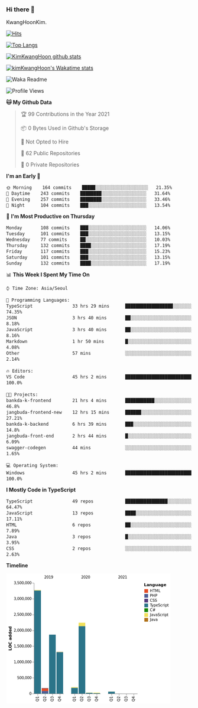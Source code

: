 ### Hi there 👋

KwangHoonKim.

[![Hits](https://hits.seeyoufarm.com/api/count/incr/badge.svg?url=https%3A%2F%2Fgithub.com%2Frhkdgns95)](https://hits.seeyoufarm.com)  

[![Top Langs](https://github-readme-stats.vercel.app/api/top-langs/?username=rhkdgns95&layout=compact)](https://github.com/anuraghazra/github-readme-stats)   

[![KimKwangHoon github stats](https://github-readme-stats.vercel.app/api?username=rhkdgns95&show_icons=true)](https://github.com/anuraghazra/github-readme-stats)  


<!--
**rhkdgns95/rhkdgns95** is a ✨ _special_ ✨ repository because its `README.md` (this file) appears on your GitHub profile.

Here are some ideas to get you started:

- 🔭 I’m currently working on ...
- 🌱 I’m currently learning ...
- 👯 I’m looking to collaborate on ...
- 🤔 I’m looking for help with ...
- 💬 Ask me about ...
- 📫 How to reach me: ...
- 😄 Pronouns: ...
- ⚡ Fun fact: ...
-->


[![kimKwangHoon's Wakatime stats](https://github-readme-stats.vercel.app/api/wakatime?username=rhkdgns95)](https://github.com/anuraghazra/github-readme-stats)


![Waka Readme](https://github.com/rhkdgns95/rhkdgns95/workflows/Waka%20Readme/badge.svg)
<!--START_SECTION:waka-->
![Profile Views](http://img.shields.io/badge/Profile%20Views-7-blue)

**🐱 My Github Data** 

> 🏆 99 Contributions in the Year 2021
 > 
> 📦 0 Bytes Used in Github's Storage 
 > 
> 🚫 Not Opted to Hire
 > 
> 📜 62 Public Repositories 
 > 
> 🔑 0 Private Repositories  
 > 
**I'm an Early 🐤** 

```text
🌞 Morning    164 commits    █████░░░░░░░░░░░░░░░░░░░░   21.35% 
🌆 Daytime    243 commits    ████████░░░░░░░░░░░░░░░░░   31.64% 
🌃 Evening    257 commits    ████████░░░░░░░░░░░░░░░░░   33.46% 
🌙 Night      104 commits    ███░░░░░░░░░░░░░░░░░░░░░░   13.54%

```
📅 **I'm Most Productive on Thursday** 

```text
Monday       108 commits    ███░░░░░░░░░░░░░░░░░░░░░░   14.06% 
Tuesday      101 commits    ███░░░░░░░░░░░░░░░░░░░░░░   13.15% 
Wednesday    77 commits     ██░░░░░░░░░░░░░░░░░░░░░░░   10.03% 
Thursday     132 commits    ████░░░░░░░░░░░░░░░░░░░░░   17.19% 
Friday       117 commits    ███░░░░░░░░░░░░░░░░░░░░░░   15.23% 
Saturday     101 commits    ███░░░░░░░░░░░░░░░░░░░░░░   13.15% 
Sunday       132 commits    ████░░░░░░░░░░░░░░░░░░░░░   17.19%

```


📊 **This Week I Spent My Time On** 

```text
⌚︎ Time Zone: Asia/Seoul

💬 Programming Languages: 
TypeScript               33 hrs 29 mins      ██████████████████░░░░░░░   74.35% 
JSON                     3 hrs 40 mins       ██░░░░░░░░░░░░░░░░░░░░░░░   8.18% 
JavaScript               3 hrs 40 mins       ██░░░░░░░░░░░░░░░░░░░░░░░   8.16% 
Markdown                 1 hr 50 mins        █░░░░░░░░░░░░░░░░░░░░░░░░   4.08% 
Other                    57 mins             ░░░░░░░░░░░░░░░░░░░░░░░░░   2.14%

🔥 Editors: 
VS Code                  45 hrs 2 mins       █████████████████████████   100.0%

🐱‍💻 Projects: 
bankda-k-frontend        21 hrs 4 mins       ███████████░░░░░░░░░░░░░░   46.8% 
jangbuda-frontend-new    12 hrs 15 mins      ██████░░░░░░░░░░░░░░░░░░░   27.21% 
bankda-k-backend         6 hrs 39 mins       ███░░░░░░░░░░░░░░░░░░░░░░   14.8% 
jangbuda-front-end       2 hrs 44 mins       █░░░░░░░░░░░░░░░░░░░░░░░░   6.09% 
swagger-codegen          44 mins             ░░░░░░░░░░░░░░░░░░░░░░░░░   1.65%

💻 Operating System: 
Windows                  45 hrs 2 mins       █████████████████████████   100.0%

```

**I Mostly Code in TypeScript** 

```text
TypeScript               49 repos            ████████████████░░░░░░░░░   64.47% 
JavaScript               13 repos            ████░░░░░░░░░░░░░░░░░░░░░   17.11% 
HTML                     6 repos             ██░░░░░░░░░░░░░░░░░░░░░░░   7.89% 
Java                     3 repos             █░░░░░░░░░░░░░░░░░░░░░░░░   3.95% 
CSS                      2 repos             ░░░░░░░░░░░░░░░░░░░░░░░░░   2.63%

```


**Timeline**

![Chart not found](https://raw.githubusercontent.com/rhkdgns95/rhkdgns95/master/charts/bar_graph.png) 


<!--END_SECTION:waka-->
